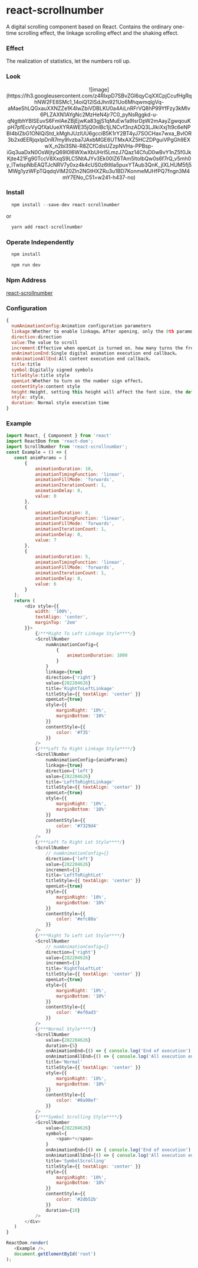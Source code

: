 # react-scrollnumber

 A digital scrolling component based on React. Contains the ordinary one-time scrolling effect, the linkage scrolling effect and the shaking effect.
 
### Effect

The realization of statistics, let the numbers roll up.

### Look

<div style="text-align:center;">![image](https://lh3.googleusercontent.com/z4RIxpD7SBvZGl6qyCqXXCpjCcufHgRqhNW2FE8SMc1_14oiQ12lSdJhn921Uo6MhqwmqlgVq-aMaeShLQGxauXXNZZe1K4lwZbiVDBLKU0a4AiLnRFrVQ8hP99YfFzy3kMIv6PLZAXN1AYgNc2MzHeN4jr7C0_pyNsRggkd-u-qNgtbhYBlSEuvS6FmIAeZBjEjwKa83gjS1qMuEw1a9IsrDpW2mAayZgwqouKpH7pfEcvVyQfXaUueXYRAWE35jQ0nlBc1jLNCvf3nzADQ3LJIkiXxj1t9c6eNPBI4bIZbG1ONIQiStd_kMghJUzIUU6gcciB5K1rY2BT4yJ7SOCHax7wxa_BvlOR3b2xdEERjqxIpDnR7my9lvzba7JAxbMGE6UTMxAXZ5HCZDPguiVPgGh9EXwX_n2bi3SNi-R8ZCfCdisUZzpNVHa-PPBsp-iGq3uaDxN0OsWjtyQ69l0l6WXwXbUHrl5LmzJ7Qaz14CfuD0wBvY1nZ5f0JkKjte421Fg90TccV8XxqS9LC5NtAJYv3Ek00IZ6TAm5ltoIbQw0s6f7rQ_v5mh0y_lTwlspNbEAQTJcNRV7y0xz4k4cUS0z6tItla5puxYTAub3QnK_jIXLHUM5fj5MWg1yzWFpTQqdqVlM20Zln2NGtHXZRu3u1BD7KonmeMJHfPQ7fngn3M4mY7ENo_C51=w241-h437-no)</div>

### Install

```javascript
  npm install --save-dev react-scrollnumber
```
or
```javascript
  yarn add react-scrollnumber
```
### Operate Independently
```javascript
  npm install
```
```javascript
  npm run dev
```

### Npm Address
<a href="https://www.npmjs.com/package/react-scrollnumber/">react-scrollnumber</a>

### Configuration

 ```javascript
{  
   numAnimationConfig:Animation configuration parameters  
   linkage:Whether to enable linkage。After opening, only the 0th parameter configuration takes effect。  
   direction:direction  
   value:The value to scroll  
   increment:Effective when openLot is turned on, how many turns the front roll does not move  
   onAnimationEnd:Single digital animation execution end callback。  
   onAnimationAllEnd:All content execution end callback。  
   title:title  
   symbol:Digitally signed symbols  
   titleStyle:title style  
   openLot:Whether to turn on the number sign effect。  
   contentStyle:content style  
   height:Height, setting this height will affect the font size, the default is 30  
   style: style,   
   duration: Normal style execution time  
 }  
 ```
### Example

 ```javascript
import React, { Component } from 'react'
import ReactDom from 'react-dom';
import ScrollNumber from 'react-scrollnumber';
const Example = () => {
    const animParams = [
        {
            animationDuration: 10,
            animationTimingFunction: 'linear',
            animationFillMode: 'forwards',
            animationIterationCount: 1,
            animationDelay: 0,
            value: 0
        },
        {
            animationDuration: 8,
            animationTimingFunction: 'linear',
            animationFillMode: 'forwards',
            animationIterationCount: 1,
            animationDelay: 0,
            value: 7
        },
        {
            animationDuration: 5,
            animationTimingFunction: 'linear',
            animationFillMode: 'forwards',
            animationIterationCount: 1,
            animationDelay: 0,
            value: 6
        }
    ];
    return (
        <div style={{
            width: '100%',
            textAlign: 'center',
            marginTop: '2em'
        }}>
            {/***Right To Left Linkage Style****/}
            <ScrollNumber
                numAnimationConfig={
                    {
                        animationDuration: 1000
                    }
                }
                linkage={true}
                direction={'right'}
                value={282204626}
                title='RightToLeftLinkage'
                titleStyle={{ textAlign: 'center' }}
                openLot={true}
                style={{
                    marginRight: '10%',
                    marginBottom: '10%'
                }}
                contentStyle={{
                    color: '#f35'
                }}
            />
            {/***Left To Right Linkage Style****/}
            <ScrollNumber
                numAnimationConfig={animParams}
                linkage={true}
                direction={'left'}
                value={282204626}
                title='LeftToRightLinkage'
                titleStyle={{ textAlign: 'center' }}
                openLot={true}
                style={{
                    marginRight: '10%',
                    marginBottom: '10%'
                }}
                contentStyle={{
                    color: '#7329d4'
                }}
            />
            {/***Left To Right Lot Style****/}
            <ScrollNumber
                // numAnimationConfig={}
                direction={'left'}
                value={282204626}
                increment={1}
                title='LeftToRightLot'
                titleStyle={{ textAlign: 'center' }}
                openLot={true}
                style={{
                    marginRight: '10%',
                    marginBottom: '10%'
                }}
                contentStyle={{
                    color: '#efc80a'
                }}
            />
            {/***Right To Left Lot Style****/}
            <ScrollNumber
                // numAnimationConfig={}
                direction={'right'}
                value={282204626}
                increment={1}
                title='RightToLeftLot'
                titleStyle={{ textAlign: 'center' }}
                openLot={true}
                style={{
                    marginRight: '10%',
                    marginBottom: '10%'
                }}
                contentStyle={{
                    color: '#ef0ad3'
                }}
            />
            {/***Normal Style****/}
            <ScrollNumber
                value={282204626}
                duration={5}
                onAnimationEnd={() => { console.log('End of execution') }}
                onAnimationAllEnd={() => { console.log('All execution ends') }}
                title='Normal'
                titleStyle={{ textAlign: 'center' }}
                style={{
                    marginRight: '10%',
                    marginBottom: '10%'
                }}
                contentStyle={{
                    color: '#0a90ef'
                }}
            />
            {/***Symbol Scrolling Style****/}
            <ScrollNumber
                value={282204626}
                symbol={
                    <span>*</span>
                }
                onAnimationEnd={() => { console.log('End of execution') }}
                onAnimationAllEnd={() => { console.log('All execution ends') }}
                title='SymbolScrolling'
                titleStyle={{ textAlign: 'center' }}
                style={{
                    marginRight: '10%',
                    marginBottom: '10%'
                }}
                contentStyle={{
                    color: '#2db52b'
                }}
                duration={10}
            />
        </div>
    )
}

ReactDom.render(
    <Example />,
    document.getElementById('root')
);
```
 
